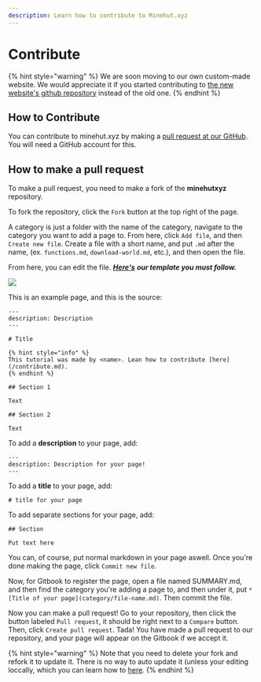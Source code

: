 ```yaml
---
description: Learn how to contribute to Minehut.xyz
---
```


# Contribute

{% hint style="warning" %}
We are soon moving to our own custom-made website. We would appreciate it if you started contributing to [the new website's github repository](https://github.com/TeamMH/minehut.xyz) instead of the old one.
{% endhint %}

## How to Contribute

You can contribute to minehut.xyz by making a [pull request at our GitHub](https://github.com/TeamMH/minehutxyz). You will need a GitHub account for this.

## How to make a pull request

To make a pull request, you need to make a fork of the **minehutxyz** repository.

To fork the repository, click the `Fork` button at the top right of the page.

A category is just a folder with the name of the category, navigate to the category you want to add a page to. From here, click `Add file`, and then `Create new file`. Create a file with a short name, and put `.md` after the name, \(ex. `functions.md`, `download-world.md`, etc.\), and then open the file.

From here, you can edit the file. [_**Here's**_](https://raw.githubusercontent.com/TeamMH/minehutxyz/master/template.md) _**our template you must follow.**_

![](.gitbook/assets/example.png)

This is an example page, and this is the source:

```text
---
description: Description
---

# Title

{% hint style="info" %}
This tutorial was made by <name>. Lean how to contribute [here](/contribute.md).
{% endhint %}

## Section 1

Text

## Section 2

Text
```

To add a **description** to your page, add:

```text
---
description: Description for your page!
---
```

To add a **title** to your page, add:

```text
# title for your page
```

To add separate sections for your page, add:

```text
## Section

Put text here
```

You can, of course, put normal markdown in your page aswell. Once you're done making the page, click `Commit new file`.

Now, for Gitbook to register the page, open a file named SUMMARY.md, and then find the category you're adding a page to, and then under it, put `* [Title of your page](category/file-name.md)`. Then commit the file.

Now you can make a pull request! Go to your repository, then click the button labeled `Pull request`, it should be right next to a `Compare` button. Then, click `Create pull request`. Tada! You have made a pull request to our repository, and your page will appear on the Gitbook if we accept it.

{% hint style="warning" %}
Note that you need to delete your fork and refork it to update it. There is no way to auto update it \(unless your editing loccally, which you can learn how to [here](https://docs.github.com/en/free-pro-team@latest/github/collaborating-with-issues-and-pull-requests/syncing-a-fork).
{% endhint %}

